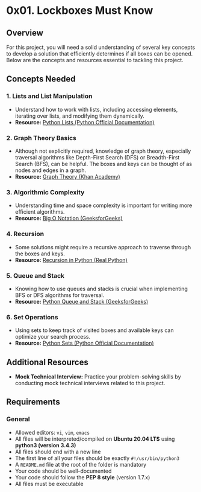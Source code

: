 # 0x01. Lockboxes Must Know

## Overview
For this project, you will need a solid understanding of several key concepts to develop a solution that efficiently determines if all boxes can be opened. Below are the concepts and resources essential to tackling this project.

## Concepts Needed

### 1. Lists and List Manipulation
- Understand how to work with lists, including accessing elements, iterating over lists, and modifying them dynamically.
- **Resource:** [Python Lists (Python Official Documentation)](https://docs.python.org/3/tutorial/datastructures.html)

### 2. Graph Theory Basics
- Although not explicitly required, knowledge of graph theory, especially traversal algorithms like Depth-First Search (DFS) or Breadth-First Search (BFS), can be helpful. The boxes and keys can be thought of as nodes and edges in a graph.
- **Resource:** [Graph Theory (Khan Academy)](https://www.khanacademy.org/computing/computer-science/algorithms)

### 3. Algorithmic Complexity
- Understanding time and space complexity is important for writing more efficient algorithms.
- **Resource:** [Big O Notation (GeeksforGeeks)](https://www.geeksforgeeks.org/analysis-of-algorithms-set-1-asymptotic-analysis/)

### 4. Recursion
- Some solutions might require a recursive approach to traverse through the boxes and keys.
- **Resource:** [Recursion in Python (Real Python)](https://realpython.com/python-recursion/)

### 5. Queue and Stack
- Knowing how to use queues and stacks is crucial when implementing BFS or DFS algorithms for traversal.
- **Resource:** [Python Queue and Stack (GeeksforGeeks)](https://www.geeksforgeeks.org/queue-in-python/)

### 6. Set Operations
- Using sets to keep track of visited boxes and available keys can optimize your search process.
- **Resource:** [Python Sets (Python Official Documentation)](https://docs.python.org/3/tutorial/datastructures.html#sets)

## Additional Resources
- **Mock Technical Interview:** Practice your problem-solving skills by conducting mock technical interviews related to this project.

## Requirements

### General
- Allowed editors: `vi`, `vim`, `emacs`
- All files will be interpreted/compiled on **Ubuntu 20.04 LTS** using **python3 (version 3.4.3)**
- All files should end with a new line
- The first line of all your files should be exactly `#!/usr/bin/python3`
- A `README.md` file at the root of the folder is mandatory
- Your code should be well-documented
- Your code should follow the **PEP 8 style** (version 1.7.x)
- All files must be executable
